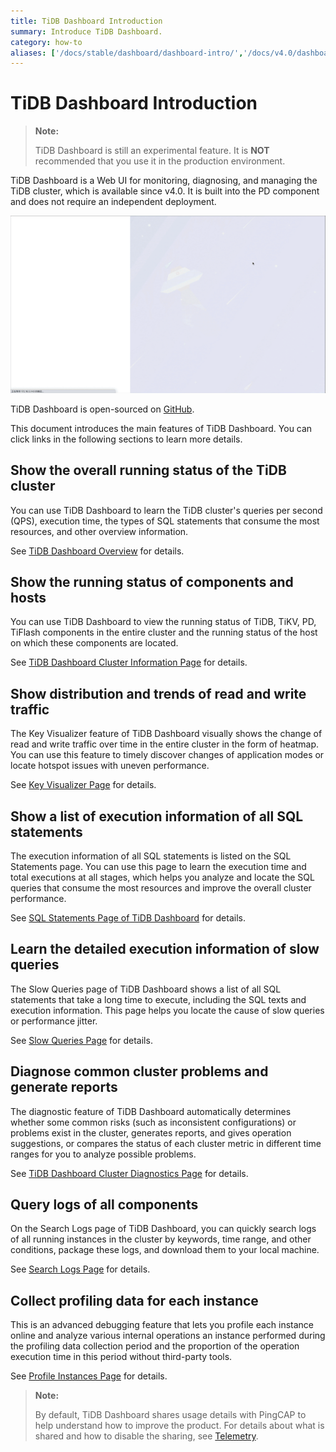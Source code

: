 ```yaml
---
title: TiDB Dashboard Introduction
summary: Introduce TiDB Dashboard.
category: how-to
aliases: ['/docs/stable/dashboard/dashboard-intro/','/docs/v4.0/dashboard/dashboard-intro/']
---
```


# TiDB Dashboard Introduction

> **Note:**
>
> TiDB Dashboard is still an experimental feature. It is **NOT** recommended that you use it in the production environment.

TiDB Dashboard is a Web UI for monitoring, diagnosing, and managing the TiDB cluster, which is available since v4.0. It is built into the PD component and does not require an independent deployment.

![TiDB Dashboard interface](/media/dashboard/dashboard-intro.gif)

TiDB Dashboard is open-sourced on [GitHub](https://github.com/pingcap-incubator/tidb-dashboard).

This document introduces the main features of TiDB Dashboard. You can click links in the following sections to learn more details.

## Show the overall running status of the TiDB cluster

You can use TiDB Dashboard to learn the TiDB cluster's queries per second (QPS), execution time, the types of SQL statements that consume the most resources, and other overview information.

See [TiDB Dashboard Overview](/dashboard/dashboard-overview.md) for details.

## Show the running status of components and hosts

You can use TiDB Dashboard to view the running status of TiDB, TiKV, PD, TiFlash components in the entire cluster and the running status of the host on which these components are located.

See [TiDB Dashboard Cluster Information Page](/dashboard/dashboard-cluster-info.md) for details.

## Show distribution and trends of read and write traffic

The Key Visualizer feature of TiDB Dashboard visually shows the change of read and write traffic over time in the entire cluster in the form of heatmap. You can use this feature to timely discover changes of application modes or locate hotspot issues with uneven performance.

See [Key Visualizer Page](/dashboard/dashboard-key-visualizer.md) for details.

## Show a list of execution information of all SQL statements

The execution information of all SQL statements is listed on the SQL Statements page. You can use this page to learn the execution time and total executions at all stages, which helps you analyze and locate the SQL queries that consume the most resources and improve the overall cluster performance.

See [SQL Statements Page of TiDB Dashboard](/dashboard/dashboard-statement-list.md) for details.

## Learn the detailed execution information of slow queries

The Slow Queries page of TiDB Dashboard shows a list of all SQL statements that take a long time to execute, including the SQL texts and execution information. This page helps you locate the cause of slow queries or performance jitter.

See [Slow Queries Page](/dashboard/dashboard-slow-query.md) for details.

## Diagnose common cluster problems and generate reports

The diagnostic feature of TiDB Dashboard automatically determines whether some common risks (such as inconsistent configurations) or problems exist in the cluster, generates reports, and gives operation suggestions, or compares the status of each cluster metric in different time ranges for you to analyze possible problems.

See [TiDB Dashboard Cluster Diagnostics Page](/dashboard/dashboard-diagnostics-access.md) for details.

## Query logs of all components

On the Search Logs page of TiDB Dashboard, you can quickly search logs of all running instances in the cluster by keywords, time range, and other conditions, package these logs, and download them to your local machine.

See [Search Logs Page](/dashboard/dashboard-log-search.md) for details.

## Collect profiling data for each instance

This is an advanced debugging feature that lets you profile each instance online and analyze various internal operations an instance performed during the profiling data collection period and the proportion of the operation execution time in this period without third-party tools.

See [Profile Instances Page](/dashboard/dashboard-profiling.md) for details.

> **Note:**
>
> By default, TiDB Dashboard shares usage details with PingCAP to help understand how to improve the product. For details about what is shared and how to disable the sharing, see [Telemetry](/telemetry.md).
